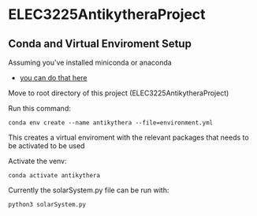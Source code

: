 # ELEC3225AntikytheraProject

## Conda and Virtual Enviroment Setup
 Assuming you've installed miniconda or anaconda
  * [you can do that here](https://docs.conda.io/en/latest/miniconda.html)
 
 Move to root directory of this project (ELEC3225AntikytheraProject) 
 
 Run this command:

`conda env create --name antikythera --file=environment.yml`

 This creates a virtual enviroment with the relevant packages that needs to be activated to be used

Activate the venv:

`conda activate antikythera`

Currently the solarSystem.py file can be run with:

`python3 solarSystem.py`

